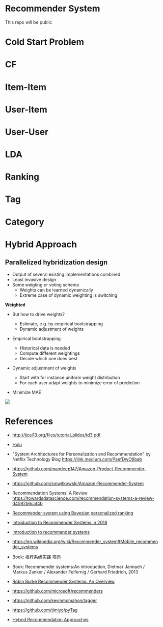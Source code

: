 # Recommender System

This repo will be public


# Cold Start Problem

# CF

# Item-Item

# User-Item

# User-User

# LDA

# Ranking

# Tag 

# Category

# Hybrid Approach 

## Parallelized hybridization design

- Output of several existing implementations combined
- Least invasive design
- Some weigting or voting schema
    - Weights can be learned dynamically
    - Extreme case of dynamic weighting is switching
    
**Weighted**

- But how to drive weights?
    - Estimate, e.g. by empirical bootstrapping
    - Dynamic adjustment of weights

- Empirical bootstrapping
    - Historical data is needed
    - Compute different weightings
    - Decide which one does best
    
- Dynamic adjustment of weights
    - Start with for instance uniform weight distribution
    - For each user adapt weights to minimize error of prediction
    
- Minimize MAE

![](parallelized_hybridization_design_weighted_MAE.PNG)





# References

- http://ijcai13.org/files/tutorial_slides/td3.pdf

- [Hulu](https://web.archive.org/web/20170406065247/http://tech.hulu.com/blog/2011/09/19/recommendation-system.html)

- "System Architectures for Personalization and Recommendation" by Netflix Technology Blog https://link.medium.com/PaefDwO9bab

- https://github.com/mandeep147/Amazon-Product-Recommender-System

- https://github.com/smwitkowski/Amazon-Recommender-System

- Recommendation Systems: A Review https://towardsdatascience.com/recommendation-systems-a-review-d4592b6caf4b

- [Recommender system using Bayesian personalized ranking](https://towardsdatascience.com/recommender-system-using-bayesian-personalized-ranking-d30e98bba0b9)

- [Introduction to Recommender Systems in 2019](https://tryolabs.com/blog/introduction-to-recommender-systems/)

- [Introduction to recommender systems](https://towardsdatascience.com/introduction-to-recommender-systems-6c66cf15ada)

- https://en.wikipedia.org/wiki/Recommender_system#Mobile_recommender_systems

- Book: 推荐系统实践 项亮

- Book: Recommender systems:An introduction, Dietmar Jannach / Markus Zanker / Alexander Felfernig / Gerhard Friedrich, 2013

- [Robin Burke Recommender Systems: An Overview](https://www.researchgate.net/publication/220604600_Recommender_Systems_An_Overview)

- https://github.com/microsoft/recommenders

- https://github.com/kevinmcmahon/tagger

- https://github.com/timlyo/pyTag

- [Hybrid Recommendation Approaches](https://www.math.uci.edu/icamp/courses/math77b/lecture_12w/pdfs/Chapter%2005%20-%20Hybrid%20recommendation%20approaches.pdf)

